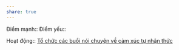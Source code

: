 ```yaml
---
share: true
---
```

Điểm mạnh:: 
Điểm yếu:: 

Hoạt động:: [Tổ chức các buổi nói chuyện về cảm xúc tự nhận thức](T%E1%BB%95%20ch%E1%BB%A9c%20c%C3%A1c%20bu%E1%BB%95i%20n%C3%B3i%20chuy%E1%BB%87n%20v%E1%BB%81%20c%E1%BA%A3m%20x%C3%BAc%20t%E1%BB%B1%20nh%E1%BA%ADn%20th%E1%BB%A9c.md)
